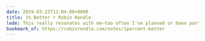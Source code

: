 ```yaml
---
date: 2019-03-22T12:04:08+0000
title: 1% Better • Robin Rendle
lede: This really resonates with me—too often I've planned or been part of planning a big project that fizzles out and burns people out after months. Most of my productivity and positive output has been the outcome of quick, iterative improvements.
bookmark_of: https://robinrendle.com/notes/1percent-better
---
```

